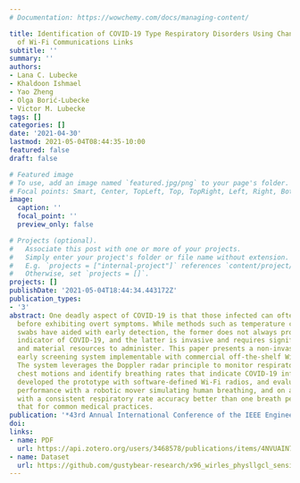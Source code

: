 ```yaml
---
# Documentation: https://wowchemy.com/docs/managing-content/

title: Identification of COVID-19 Type Respiratory Disorders Using Channel State Analysis
  of Wi-Fi Communications Links
subtitle: ''
summary: ''
authors:
- Lana C. Lubecke
- Khaldoon Ishmael
- Yao Zheng
- Olga Borić-Lubecke
- Victor M. Lubecke
tags: []
categories: []
date: '2021-04-30'
lastmod: 2021-05-04T08:44:35-10:00
featured: false
draft: false

# Featured image
# To use, add an image named `featured.jpg/png` to your page's folder.
# Focal points: Smart, Center, TopLeft, Top, TopRight, Left, Right, BottomLeft, Bottom, BottomRight.
image:
  caption: ''
  focal_point: ''
  preview_only: false

# Projects (optional).
#   Associate this post with one or more of your projects.
#   Simply enter your project's folder or file name without extension.
#   E.g. `projects = ["internal-project"]` references `content/project/deep-learning/index.md`.
#   Otherwise, set `projects = []`.
projects: []
publishDate: '2021-05-04T18:44:34.443172Z'
publication_types:
- '3'
abstract: One deadly aspect of COVID-19 is that those infected can often be contagious
  before exhibiting overt symptoms. While methods such as temperature checks and sinus
  swabs have aided with early detection, the former does not always provide a reliable
  indicator of COVID-19, and the latter is invasive and requires significant human
  and material resources to administer. This paper presents a non-invasive COVID-19
  early screening system implementable with commercial off-the-shelf WiFi devices.
  The system leverages the Doppler radar principle to monitor respiratory-related
  chest motions and identify breathing rates that indicate COVID-19 infection. We
  developed the prototype with software-defined Wi-Fi radios, and evaluated the system
  performance with a robotic mover simulating human breathing, and on actual breathing,
  with a consistent respiratory rate accuracy better than one breath per minute, exceeding
  that for common medical practices.
publication: '*43rd Annual International Conference of the IEEE Engineering in Medicine and Biology Society,* Submitted'
doi:
links:
- name: PDF
  url: https://api.zotero.org/users/3468578/publications/items/4NVUAIN7/file/view
- name: Dataset
  url: https://github.com/gustybear-research/x96_wirles_physllgcl_sensing
---
```

